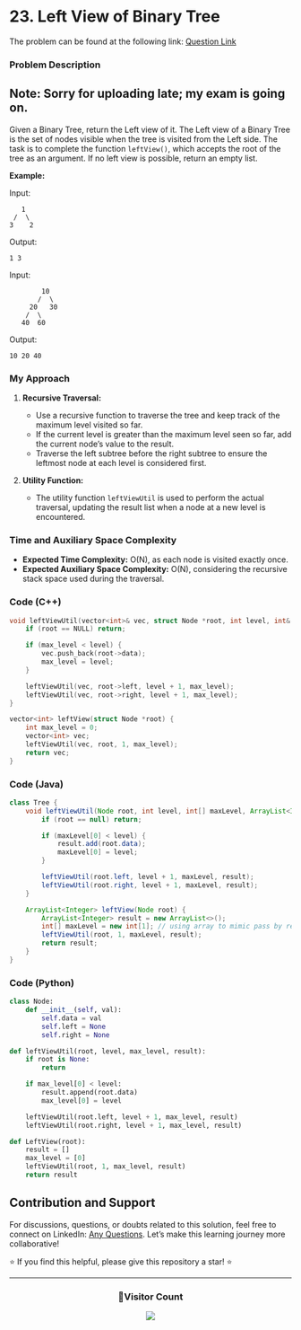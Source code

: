 # **23. Left View of Binary Tree**

The problem can be found at the following link: [Question Link](https://www.geeksforgeeks.org/problems/left-view-of-binary-tree/1)

### **Problem Description**

## **Note:** Sorry for uploading late; my exam is going on.

Given a Binary Tree, return the Left view of it. The Left view of a Binary Tree is the set of nodes visible when the tree is visited from the Left side. The task is to complete the function `leftView()`, which accepts the root of the tree as an argument. If no left view is possible, return an empty list.

**Example:**

Input:

```
   1
 /  \
3    2
```

Output:

```
1 3
```

Input:

```
        10
       /  \
     20   30
    /  \
   40  60
```

Output:

```
10 20 40
```

### **My Approach**

1. **Recursive Traversal:**

   - Use a recursive function to traverse the tree and keep track of the maximum level visited so far.
   - If the current level is greater than the maximum level seen so far, add the current node’s value to the result.
   - Traverse the left subtree before the right subtree to ensure the leftmost node at each level is considered first.

2. **Utility Function:**
   - The utility function `leftViewUtil` is used to perform the actual traversal, updating the result list when a node at a new level is encountered.

### **Time and Auxiliary Space Complexity**

- **Expected Time Complexity:** O(N), as each node is visited exactly once.
- **Expected Auxiliary Space Complexity:** O(N), considering the recursive stack space used during the traversal.

### **Code (C++)**

```cpp
void leftViewUtil(vector<int>& vec, struct Node *root, int level, int& max_level) {
    if (root == NULL) return;

    if (max_level < level) {
        vec.push_back(root->data);
        max_level = level;
    }

    leftViewUtil(vec, root->left, level + 1, max_level);
    leftViewUtil(vec, root->right, level + 1, max_level);
}

vector<int> leftView(struct Node *root) {
    int max_level = 0;
    vector<int> vec;
    leftViewUtil(vec, root, 1, max_level);
    return vec;
}
```

### **Code (Java)**

```java
class Tree {
    void leftViewUtil(Node root, int level, int[] maxLevel, ArrayList<Integer> result) {
        if (root == null) return;

        if (maxLevel[0] < level) {
            result.add(root.data);
            maxLevel[0] = level;
        }

        leftViewUtil(root.left, level + 1, maxLevel, result);
        leftViewUtil(root.right, level + 1, maxLevel, result);
    }

    ArrayList<Integer> leftView(Node root) {
        ArrayList<Integer> result = new ArrayList<>();
        int[] maxLevel = new int[1]; // using array to mimic pass by reference
        leftViewUtil(root, 1, maxLevel, result);
        return result;
    }
}
```

### **Code (Python)**

```python
class Node:
    def __init__(self, val):
        self.data = val
        self.left = None
        self.right = None

def leftViewUtil(root, level, max_level, result):
    if root is None:
        return

    if max_level[0] < level:
        result.append(root.data)
        max_level[0] = level

    leftViewUtil(root.left, level + 1, max_level, result)
    leftViewUtil(root.right, level + 1, max_level, result)

def LeftView(root):
    result = []
    max_level = [0]
    leftViewUtil(root, 1, max_level, result)
    return result
```

## Contribution and Support

For discussions, questions, or doubts related to this solution, feel free to connect on LinkedIn: [Any Questions](https://www.linkedin.com/in/patel-hetkumar-sandipbhai-8b110525a/). Let’s make this learning journey more collaborative!

⭐ If you find this helpful, please give this repository a star! ⭐

---

<div align="center">
  <h3><b>📍Visitor Count</b></h3>
</div>

<p align="center">
  <img src="https://visitor-badge.laobi.icu/badge?page_id=Hunterdii.GeeksforGeeks-POTD" />
</p>
